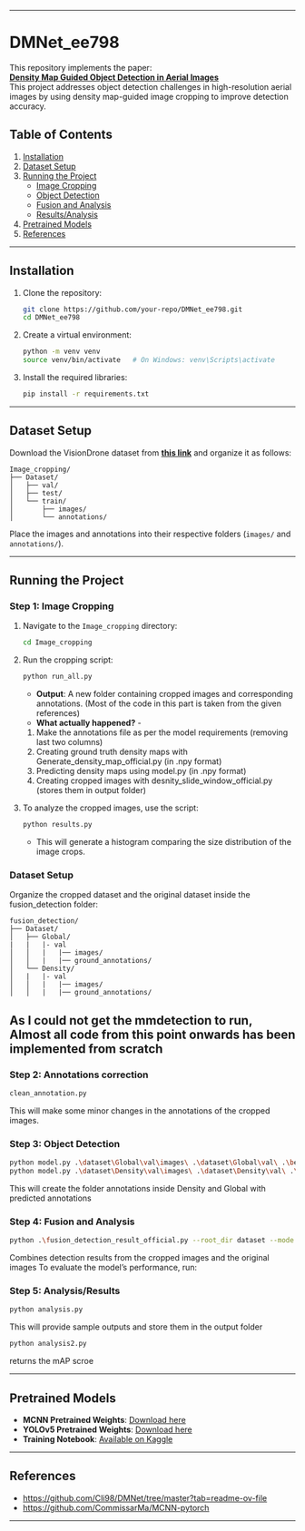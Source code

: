 
---

# DMNet_ee798

This repository implements the paper:  
**[Density Map Guided Object Detection in Aerial Images](https://openaccess.thecvf.com/content_CVPRW_2020/papers/w11/Li_Density_Map_Guided_Object_Detection_in_Aerial_Images_CVPRW_2020_paper.pdf)**  
This project addresses object detection challenges in high-resolution aerial images by using density map-guided image cropping to improve detection accuracy.

## Table of Contents
1. [Installation](#installation)
2. [Dataset Setup](#dataset-setup)
3. [Running the Project](#running-the-project)
    - [Image Cropping](#step-1-image-cropping)
    - [Object Detection](#step-3-object-detection)
    - [Fusion and Analysis](#step-4-fusion-and-analysis)
    - [Results/Analysis](#step-5-analysis/results)
4. [Pretrained Models](#pretrained-models)
5. [References](#references)

---

## Installation

1. Clone the repository:

   ```bash
   git clone https://github.com/your-repo/DMNet_ee798.git
   cd DMNet_ee798
   ```

2. Create a virtual environment:

   ```bash
   python -m venv venv
   source venv/bin/activate   # On Windows: venv\Scripts\activate
   ```

3. Install the required libraries:

   ```bash
   pip install -r requirements.txt
   ```

---

## Dataset Setup

Download the VisionDrone dataset from **[this link](#)** and organize it as follows:

```
Image_cropping/
├── Dataset/
│   ├── val/
│   ├── test/
│   └── train/
│       ├── images/
│       └── annotations/
```

Place the images and annotations into their respective folders (`images/` and `annotations/`).

---

## Running the Project

### Step 1: Image Cropping

1. Navigate to the `Image_cropping` directory:

   ```bash
   cd Image_cropping
   ```

2. Run the cropping script:

   ```bash
   python run_all.py
   ```

   - **Output**: A new folder containing cropped images and corresponding annotations. (Most of the code in this part is taken from the given references)
   - **What actually happened?** -
    1. Make the annotations file as per the model requirements (removing last two columns)
    2. Creating ground truth density maps with Generate_density_map_official.py (in .npy format)
    3. Predicting density maps using model.py (in .npy format)
    4. Creating cropped images with desnity_slide_window_official.py (stores them in output folder)

3. To analyze the cropped images, use the script:

   ```bash
   python results.py
   ```

   - This will generate a histogram comparing the size distribution of the image crops.
### Dataset Setup

Organize the cropped dataset and the original dataset inside the fusion_detection folder:

```
fusion_detection/
├── Dataset/
│   ├── Global/
|   |   |- val  
│   │   |   |── images/
│   │   |   |── ground_annotations/
│   └── Density/
│   |   |- val  
│   │   |   |── images/
│   │   |   |── ground_annotations/
```
## As I could not get the mmdetection to run, Almost all code from this point onwards has been implemented from scratch
### Step 2: Annotations correction
```bash
clean_annotation.py
```
This will make some minor changes in the annotations of the cropped images.

### Step 3: Object Detection
```bash
python model.py .\dataset\Global\val\images\ .\dataset\Global\val\ .\best.pt
python model.py .\dataset\Density\val\images\ .\dataset\Density\val\ .\best.pt
```
This will create the folder annotations inside Density and Global with predicted annotations

### Step 4: Fusion and Analysis
```bash
python .\fusion_detection_result_official.py --root_dir dataset --mode val
```
Combines detection results from the cropped images and the original images
To evaluate the model’s performance, run:
### Step 5: Analysis/Results
```bash
python analysis.py
```
This will provide sample outputs and store them in the output folder
```bash
python analysis2.py
```
returns the mAP scroe

---

## Pretrained Models

- **MCNN Pretrained Weights**: [Download here](https://drive.google.com/file/d/1J--qH8_djZIsX3YUz9IkysWsfxzKXEqI/view?usp=sharing)
- **YOLOv5 Pretrained Weights**: [Download here](https://drive.google.com/file/d/1VEYrmYIZTTnpmPiRvY-Zbz_jTzKr0lh1/view?usp=sharing)
- **Training Notebook**: [Available on Kaggle](https://www.kaggle.com/code/monochrome902/visdrone-training)

---

## References
- https://github.com/Cli98/DMNet/tree/master?tab=readme-ov-file
- https://github.com/CommissarMa/MCNN-pytorch

---
